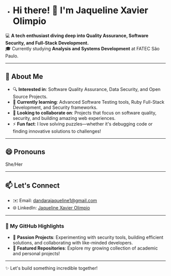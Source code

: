 - # Hi there! 👋 I'm Jaqueline Xavier Olimpio  

💻 **A tech enthusiast diving deep into Quality Assurance, Software Security, and Full-Stack Development.**  
🎓 Currently studying **Analysis and Systems Development** at FATEC São Paulo.  

---

## 👀 About Me  

- 🔍 **Interested in**: Software Quality Assurance, Data Security, and Open Source Projects.  
- 🌱 **Currently learning**: Advanced Software Testing tools, Ruby Full-Stack Development, and Security frameworks.  
- 💞️ **Looking to collaborate on**: Projects that focus on software quality, security, and building amazing web experiences.  
- ⚡ **Fun fact**: I love solving puzzles—whether it's debugging code or finding innovative solutions to challenges!  

---

## 😄 Pronouns  
She/Her  

---

## 📫 Let's Connect  

- ✉️ Email: [dandarajaqueline1@gmail.com](mailto:dandarajaqueline1@gmail.com)   
- 🌐 LinkedIn: [Jaqueline Xavier Olimpio](https://www.linkedin.com/in/jaquelinexavierolimpo/)  

---

### 🚀 My GitHub Highlights  

- 🌟 **Passion Projects**: Experimenting with security tools, building efficient solutions, and collaborating with like-minded developers.  
- 📂 **Featured Repositories**: Explore my growing collection of academic and personal projects!  

---

✨ Let's build something incredible together!  
